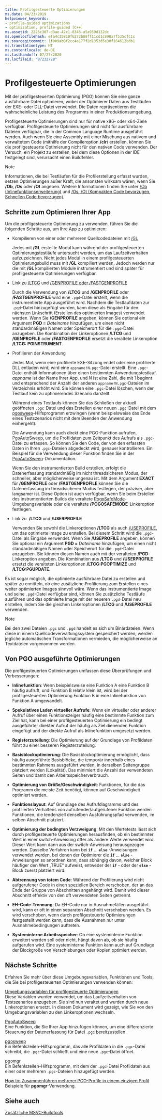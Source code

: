 ```yaml
---
title: Profilgesteuerte Optimierungen
ms.date: 04/23/2019
helpviewer_keywords:
- profile-guided optimizations
- optimization, profile-guided [C++]
ms.assetid: 2225c307-d3ae-42c1-8345-a5a959d132dc
ms.openlocfilehash: efa4c35810f6272b89ff11cd1c890a7f535cfc1c
ms.sourcegitcommit: 1f009ab0f2cc4a177f2d1353d5a38f164612bdb1
ms.translationtype: HT
ms.contentlocale: de-DE
ms.lasthandoff: 07/27/2020
ms.locfileid: "87232728"
---
```

# <a name="profile-guided-optimizations"></a>Profilgesteuerte Optimierungen

Mit der profilgesteuerten Optimierung (PGO) können Sie eine ganze ausführbare Datei optimieren, wobei der Optimierer Daten aus Testläufen der EXE- oder DLL-Datei verwendet. Die Daten repräsentieren die wahrscheinliche Leistung des Programms in einer Produktionsumgebung.

Profilgesteuerte Optimierungen sind nur für native x86- oder x64-Ziele verfügbar. Profilgesteuerte Optimierungen sind nicht für ausführbare Dateien verfügbar, die in der Common Language Runtime ausgeführt werden. Auch wenn Sie eine Assembly mit einer Mischung aus nativem und verwaltetem Code (mithilfe der Compileroption **/clr**) erstellen, können Sie die profilgesteuerte Optimierung nicht für den nativen Code verwenden. Der Versuch, ein Projekt zu erstellen, bei dem diese Optionen in der IDE festgelegt sind, verursacht einen Buildfehler.

> [!NOTE]
> Informationen, die bei Testläufen für die Profilerstellung erfasst wurden, setzen Optimierungen außer Kraft, die ansonsten wirksam wären, wenn Sie **/Ob**, **/Os** oder **/Ot** angeben. Weitere Informationen finden Sie unter [/Ob (Inlinefunktionserweiterung)](reference/ob-inline-function-expansion.md) und [/Os, /Ot (Kompakten Code bevorzugen, Schnellen Code bevorzugen)](reference/os-ot-favor-small-code-favor-fast-code.md).

## <a name="steps-to-optimize-your-app"></a>Schritte zum Optimieren Ihrer App

Um die profilgesteuerte Optimierung zu verwenden, führen Sie die folgenden Schritte aus, um Ihre App zu optimieren:

- Kompilieren von einer oder mehreren Quellcodedateien mit [/GL](reference/gl-whole-program-optimization.md)

   Jedes mit **/GL** erstellte Modul kann während der profilgesteuerten Optimierungstestläufe untersucht werden, um das Laufzeitverhalten aufzuzeichnen. Nicht jedes Modul in einem profilgesteuerten Optimierungsbuild muss mit **/GL** kompiliert werden. Jedoch werden nur die mit **/GL** kompilierten Module instrumentiert und sind später für profilgesteuerte Optimierungen verfügbar.

- Link zu [/LTCG](reference/ltcg-link-time-code-generation.md) und [/GENPROFILE oder /FASTGENPROFILE](reference/genprofile-fastgenprofile-generate-profiling-instrumented-build.md)

   Durch die Verwendung von **/LTCG** und **/GENPROFILE** oder **/FASTGENPROFILE** wird eine `.pgd`-Datei erstellt, wenn die instrumentierte App ausgeführt wird. Nachdem die Testlaufdaten zur `.pgd`-Datei hinzugefügt wurden, kann diese als Eingabe für den nächsten Linkschritt (Erstellen des optimierten Images) verwendet werden. Wenn Sie **/GENPROFILE** angeben, können Sie optional ein Argument **PGD =** _Dateiname_ hinzufügen, um einen nicht standardmäßigen Namen oder Speicherort für die `.pgd`-Datei anzugeben. Die Kombination der Linkeroptionen **/LTCG** und **/GENPROFILE** oder **/FASTGENPROFILE** ersetzt die veraltete Linkeroption **/LTCG: PGINSTRUMENT**.

- Profilieren der Anwendung

   Jedes Mal, wenn eine profilierte EXE-Sitzung endet oder eine profilierte DLL entladen wird, wird eine `appname!N.pgc`-Datei erstellt. Eine `.pgc`-Datei enthält Informationen über einen bestimmten Anwendungstestlauf. *appname* ist der Name Ihrer App, und *N* ist eine Zahl, die mit 1 beginnt und entsprechend der Anzahl der anderen `appname!N.pgc`-Dateien im Verzeichnis erhöht wird. Sie können eine `.pgc`-Datei löschen, wenn der Testlauf kein zu optimierendes Szenario darstellt.

   Während eines Testlaufs können Sie das Schließen der aktuell geöffneten `.pgc`-Datei und das Erstellen einer neuen `.pgc`-Datei mit dem [pgosweep](pgosweep.md)-Hilfsprogramm erzwingen (wenn beispielsweise das Ende eines Testszenarios nicht mit dem Beenden der Anwendung einhergeht).

   Die Anwendung kann auch direkt eine PGO-Funktion aufrufen, [PgoAutoSweep](pgoautosweep.md), um die Profildaten zum Zeitpunkt des Aufrufs als `.pgc`-Datei zu erfassen. So können Sie den Code, der von den erfassten Daten in Ihren `.pgc`-Dateien abgedeckt wird, genauer kontrollieren. Ein Beispiel für die Verwendung dieser Funktion finden Sie in der [PgoAutoSweep](pgoautosweep.md)-Dokumentation.

   Wenn Sie den instrumentierten Build erstellen, erfolgt die Datenerfassung standardmäßig im nicht threadsicheren Modus, der schneller, aber möglicherweise ungenau ist. Mit dem Argument **EXACT** für **/GENPROFILE** oder **/FASTGENPROFILE** können Sie die Datenerfassung im threadsicheren Modus festlegen, der präziser, aber langsamer ist. Diese Option ist auch verfügbar, wenn Sie beim Erstellen des instrumentierten Builds die veraltete [PogoSafeMode](environment-variables-for-profile-guided-optimizations.md#pogosafemode)-Umgebungsvariable oder die veraltete **/POGOSAFEMODE**-Linkeroption festlegen.

- Link zu  **/LTCG** und **/USERPROFILE**

   Verwenden Sie sowohl die Linkeroptionen **/LTCG** als auch [/USEPROFILE](reference/useprofile.md), um das optimierte Image zu erstellen. Bei diesem Schritt wird die `.pgd`-Datei als Eingabe verwendet. Wenn Sie **/USEPROFILE** angeben, können Sie optional ein Argument **PGD =** _Dateiname_ hinzufügen, um einen nicht standardmäßigen Namen oder Speicherort für die `.pgd`-Datei anzugeben. Sie können diesen Namen auch mit der veralteten **/PGD**-Linkeroption angeben. Die Kombination aus **/LTCG** und **/USERPROFILE** ersetzt die veralteten Linkeroptionen **/LTCG:PGOPTIMIZE** und **/LTCG:PGUPDATE**.

Es ist sogar möglich, die optimierte ausführbare Datei zu erstellen und später zu ermitteln, ob eine zusätzliche Profilierung zum Erstellen eines weiter optimierten Images sinnvoll wäre. Wenn das instrumentierte Image und seine `.pgd`-Datei verfügbar sind, können Sie zusätzliche Testläufe ausführen und das optimierte Image mit der neueren `.pgd`-Datei neu erstellen, indem Sie die gleichen Linkeroptionen **/LTCG** und **/USEPROFILE** verwenden.

> [!NOTE]
> Bei den zwei Dateien `.pgc` und `.pgd` handelt es sich um Binärdateien. Wenn diese in einem Quellcodeverwaltungssystem gespeichert werden, werden jegliche automatischen Transformationen vermieden, die möglicherweise an Textdateien vorgenommen werden.

## <a name="optimizations-performed-by-pgo"></a>Von PGO ausgeführte Optimierungen

Die profilgesteuerten Optimierungen umfassen diese Überprüfungen und Verbesserungen:

- **Inlinefunktion**: Wenn beispielsweise eine Funktion A eine Funktion B häufig aufruft, und Funktion B relativ klein ist, wird bei der profilgesteuerten Optimierung Funktion B in eine Inlinefunktion von Funktion A umgewandelt.

- **Spekulatives Laden virtueller Aufrufe**: Wenn ein virtueller oder anderer Aufruf über einen Funktionszeiger häufig eine bestimmte Funktion zum Ziel hat, kann bei einer profilgesteuerten Optimierung ein bedingt ausgeführter direkter Aufruf der häufig als Ziel dienenden Funktion eingefügt und der direkte Aufruf als Inlinefunktion umgesetzt werden.

- **Registerzuteilung**: Die Optimierung auf der Grundlage von Profildaten führt zu einer besseren Registerzuteilung.

- **Basisblockoptimierung**: Die Basisblockoptimierung ermöglicht, dass häufig ausgeführte Basisblöcke, die temporär innerhalb eines bestimmten Rahmens ausgeführt werden, in derselben Seitengruppe platziert werden (Lokalität). Das minimiert die Anzahl der verwendeten Seiten und damit den Arbeitsspeicherverbrauch.

- **Optimierung von Größe/Geschwindigkeit**: Funktionen, für die das Programm die meiste Zeit benötigt, können auf Geschwindigkeit optimiert werden.

- **Funktionslayout**: Auf Grundlage des Aufrufdiagramms und des profilierten Verhaltens von aufrufender/aufgerufener Funktion werden Funktionen, die tendenziell denselben Ausführungspfad verwenden, im selben Abschnitt platziert.

- **Optimierung der bedingten Verzweigung**: Mit den Wertetests lässt sich durch profilgesteuerte Optimierungen herausfinden, ob ein bestimmter Wert in einer switch-Anweisung öfter als andere Werte verwendet wird.  Dieser Wert kann dann aus der switch-Anweisung herausgezogen werden.  Dasselbe Verfahren kann bei **`if`** ... **`else`** -Anweisungen verwendet werden, bei denen der Optimierer die **`if`** ... **`else`** -Anweisungen so anordnen kann, dass abhängig davon, welcher Block häufiger den Wert „TRUE“ aufweist, entweder der **`if`** - oder der **`else`** -Block zuerst platziert wird.

- **Abtrennung von totem Code**: Während der Profilierung wird nicht aufgerufener Code in einen speziellen Bereich verschoben, der an das Ende der Gruppe von Abschnitten angehängt wird. Damit wird dieser Abschnitt effektiv von den oft verwendeten Seiten getrennt.

- **EH-Code-Trennung**: Da EH-Code nur in Ausnahmefällen ausgeführt wird, kann er oft in einen separaten Abschnitt verschoben werden. Es wird verschoben, wenn durch profilgesteuerte Optimierungen festgestellt werden kann, dass die Ausnahmen nur unter Ausnahmebedingungen auftreten.

- **Systeminterne Arbeitsspeicher**: Ob eine systeminterne Funktion erweitert werden soll oder nicht, hängt davon ab, ob sie häufig aufgerufen wird. Eine systeminterne Funktion kann auch auf Grundlage der Blockgröße von Verschiebungen oder Kopien optimiert werden.

## <a name="next-steps"></a>Nächste Schritte

Erfahren Sie mehr über diese Umgebungsvariablen, Funktionen und Tools, die Sie bei profilgesteuerten Optimierungen verwenden können:

[Umgebungsvariablen für profilgesteuerte Optimierungen](environment-variables-for-profile-guided-optimizations.md)<br/>
Diese Variablen wurden verwendet, um das Laufzeitverhalten von Testszenarios anzugeben. Sie sind nun veraltet und wurden durch neue Linkeroptionen ersetzt. In diesem Dokument wird gezeigt, wie Sie von den Umgebungsvariablen zu den Linkeroptionen wechseln.

[PgoAutoSweep](pgoautosweep.md)<br/>
Eine Funktion, die Sie Ihrer App hinzufügen können, um eine differenzierte Steuerung der Datenerfassung für Datei `.pgc` bereitzustellen.

[pgosweep](pgosweep.md)<br/>
Ein Befehlszeilen-Hilfsprogramm, das alle Profildaten in die `.pgc`-Datei schreibt, die `.pgc`-Datei schließt und eine neue `.pgc`-Datei öffnet.

[pgomgr](pgomgr.md)<br/>
Ein Befehlszeilen-Hilfsprogramm, mit dem der `.pgd`-Datei Profildaten aus einer oder mehreren `.pgc`-Dateien hinzugefügt werden.

[How to: Zusammenführen mehrerer PGO-Profile in einem einzigen Profil](how-to-merge-multiple-pgo-profiles-into-a-single-profile.md)<br/>
Beispiele für **pgomgr**-Verwendung.

## <a name="see-also"></a>Siehe auch

[Zusätzliche MSVC-Buildtools](reference/c-cpp-build-tools.md)
